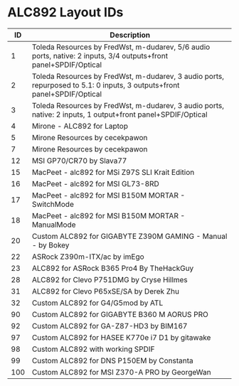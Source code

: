 # ALC892 Layout IDs

| ID | Description |
|---|---|
| 1 | Toleda Resources by FredWst, m-dudarev, 5/6 audio ports, native: 2 inputs, 3/4 outputs+front panel+SPDIF/Optical |
| 2 | Toleda Resources by FredWst, m-dudarev, 3 audio ports, repurposed to 5.1: 0 inputs, 3 outputs+front panel+SPDIF/Optical |
| 3 | Toleda Resources by FredWst, m-dudarev, 3 audio ports, native: 2 inputs, 1 output+front panel+SPDIF/Optical |
| 4 | Mirone - ALC892 for Laptop |
| 5 | Mirone Resources by cecekpawon |
| 7 | Mirone Resources by cecekpawon |
| 12 | MSI GP70/CR70 by Slava77 |
| 15 | MacPeet - alc892 for MSi Z97S SLI Krait Edition |
| 16 | MacPeet - alc892 for MSI GL73-8RD |
| 17 | MacPeet - alc892 for MSI B150M MORTAR - SwitchMode |
| 18 | MacPeet - alc892 for MSI B150M MORTAR - ManualMode |
| 20 | Custom ALC892 for GIGABYTE Z390M GAMING - Manual - by Bokey |
| 22 | ASRock Z390m-ITX/ac by imEgo |
| 23 | ALC892 for ASRock B365 Pro4 By TheHackGuy |
| 28 | ALC892 for Clevo P751DMG by Cryse Hillmes |
| 31 | ALC892 for Clevo P65xSE/SA by Derek Zhu |
| 32 | Custom ALC892 for G4/G5mod by ATL |
| 90 | Custom ALC892 for GIGABYTE B360 M AORUS PRO |
| 92 | Custom ALC892 for GA-Z87-HD3 by BIM167 |
| 97 | Custom ALC892 for HASEE K770e i7 D1 by gitawake |
| 98 | Custom ALC892 with working SPDIF |
| 99 | Custom ALC892 for DNS P150EM by Constanta |
| 100 | Custom ALC892 for MSI Z370-A PRO by GeorgeWan |
